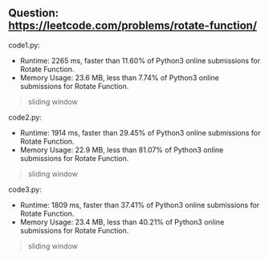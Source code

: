 ## Question: https://leetcode.com/problems/rotate-function/

code1.py:
* Runtime: 2265 ms, faster than 11.60% of Python3 online submissions for Rotate Function.
* Memory Usage: 23.6 MB, less than 7.74% of Python3 online submissions for Rotate Function.
> sliding window

code2.py:
* Runtime: 1914 ms, faster than 29.45% of Python3 online submissions for Rotate Function.
* Memory Usage: 22.9 MB, less than 81.07% of Python3 online submissions for Rotate Function.
> sliding window

code3.py:
* Runtime: 1809 ms, faster than 37.41% of Python3 online submissions for Rotate Function.
* Memory Usage: 23.4 MB, less than 40.21% of Python3 online submissions for Rotate Function.
> sliding window